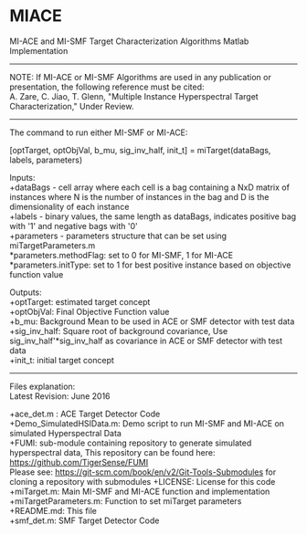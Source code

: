 # MIACE
MI-ACE and MI-SMF Target Characterization Algorithms
Matlab Implementation

****************************************************************

NOTE: If MI-ACE or MI-SMF Algorithms are used in any publication or presentation, the following reference must be cited:  
A. Zare, C. Jiao, T. Glenn, "Multiple Instance Hyperspectral Target Characterization," Under Review. 

****************************************************************

The command to run either MI-SMF or MI-ACE:   

[optTarget, optObjVal, b_mu, sig_inv_half, init_t] = miTarget(dataBags, labels, parameters)

Inputs:  
+dataBags - cell array where each cell is a bag containing a NxD matrix of instances where N is the number of instances in the bag and D is the dimensionality of each instance  
+labels -  binary values, the same length as dataBags, indicates positive bag with '1'  and negative bags with '0'  
+parameters - parameters structure that can be set using miTargetParameters.m  
    *parameters.methodFlag: set to 0 for MI-SMF, 1 for MI-ACE  
    *parameters.initType: set to 1 for best positive instance based on objective function value  

Outputs:   
+optTarget: estimated target concept  
+optObjVal: Final Objective Function value  
+b_mu: Background Mean to be used in ACE or SMF detector with test data  
+sig_inv_half: Square root of background covariance, Use sig_inv_half'*sig_inv_half as covariance in ACE or SMF detector with test data   
+init_t: initial target concept   

****************************************************************

Files explanation:  
Latest Revision: June 2016

+ace_det.m : ACE Target Detector Code  
+Demo_SimulatedHSIData.m: Demo script to run MI-SMF and MI-ACE on simulated Hyperspectral Data  
+FUMI: sub-module containing repository to generate simulated hyperspectral data, This repository can be found here: https://github.com/TigerSense/FUMI  
Please see: https://git-scm.com/book/en/v2/Git-Tools-Submodules for cloning a repository with submodules
+LICENSE: License for this code  
+miTarget.m: Main MI-SMF and MI-ACE function and implementation  
+miTargetParameters.m:  Function to set miTarget parameters  
+README.md: This file  
+smf_det.m: SMF Target Detector Code


